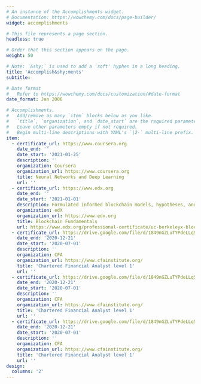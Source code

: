 ```yaml
---
# An instance of the Accomplishments widget.
# Documentation: https://wowchemy.com/docs/page-builder/
widget: accomplishments

# This file represents a page section.
headless: true

# Order that this section appears on the page.
weight: 50

# Note: `&shy;` is used to add a 'soft' hyphen in a long heading.
title: 'Accomplish&shy;ments'
subtitle:

# Date format
#   Refer to https://wowchemy.com/docs/customization/#date-format
date_format: Jan 2006

# Accomplishments.
#   Add/remove as many `item` blocks below as you like.
#   `title`, `organization`, and `date_start` are the required parameters.
#   Leave other parameters empty if not required.
#   Begin multi-line descriptions with YAML's `|2-` multi-line prefix.
item:
  - certificate_url: https://www.coursera.org
    date_end: ''
    date_start: '2021-01-25'
    description: ''
    organization: Coursera
    organization_url: https://www.coursera.org
    title: Neural Networks and Deep Learning
    url: ''
  - certificate_url: https://www.edx.org
    date_end: ''
    date_start: '2021-01-01'
    description: Formulated informed blockchain models, hypotheses, and use cases.
    organization: edX
    organization_url: https://www.edx.org
    title: Blockchain Fundamentals
    url: https://www.edx.org/professional-certificate/uc-berkeleyx-blockchain-fundamentals
  - certificate_url: https://drive.google.com/file/d/1849nGZLuTYPdeLLq5b9LsKOT-Xr_vFEh/view?usp=sharin
    date_end: '2020-12-21'
    date_start: '2020-07-01'
    description: ''
    organization: CFA
    organization_url: https://www.cfainstitute.org/
    title: 'Chartered Financial Analyst level 1'
    url: ''
  - certificate_url: https://drive.google.com/file/d/1849nGZLuTYPdeLLq5b9LsKOT-Xr_vFEh/view?usp=sharin
    date_end: '2020-12-21'
    date_start: '2020-07-01'
    description: ''
    organization: CFA
    organization_url: https://www.cfainstitute.org/
    title: 'Chartered Financial Analyst level 1'
    url: ''
  - certificate_url: https://drive.google.com/file/d/1849nGZLuTYPdeLLq5b9LsKOT-Xr_vFEh/view?usp=sharin
    date_end: '2020-12-21'
    date_start: '2020-07-01'
    description: ''
    organization: CFA
    organization_url: https://www.cfainstitute.org/
    title: 'Chartered Financial Analyst level 1'
    url: ''    
design:
  columns: '2'
---
```

